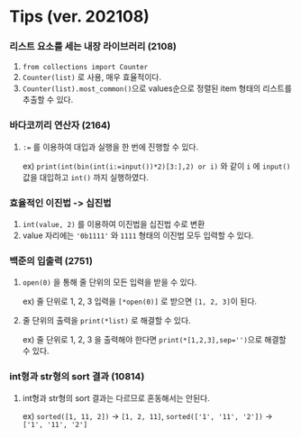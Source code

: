 # Tips (ver. 202108)

### 리스트 요소를 세는 내장 라이브러리 (2108)
1. `from collections import Counter`
2. `Counter(list)` 로 사용, 매우 효율적이다.
3. `Counter(list).most_common()`으로 values순으로 정렬된 item 형태의 리스트를 추출할 수 있다.

### 바다코끼리 연산자 (2164)
1. `:=` 를 이용하여 대입과 실행을 한 번에 진행할 수 있다.

    ex) `print(int(bin(int(i:=input())*2)[3:],2) or i)` 와 같이 `i` 에 `input()` 값을 대입하고 `int()` 까지 실행하였다.

### 효율적인 이진법 -> 십진법
1. `int(value, 2)` 를 이용하여 이진법을 십진법 수로 변환
2. value 자리에는 `'0b1111'` 와 `1111` 형태의 이진법 모두 입력할 수 있다.

### 백준의 입출력 (2751)
1. `open(0)` 을 통해 줄 단위의 모든 입력을 받을 수 있다.

    ex) 줄 단위로 1, 2, 3 입력을 `[*open(0)]` 로 받으면 `[1, 2, 3]`이 된다.

2. 줄 단위의 출력을 `print(*list)` 로 해결할 수 있다. 

    ex) 줄 단위로 1, 2, 3 을 출력해야 한다면 `print(*[1,2,3],sep='')`으로 해결할 수 있다.

### int형과 str형의 sort 결과 (10814)
1. int형과 str형의 sort 결과는 다르므로 혼동해서는 안된다.

    ex) `sorted([1, 11, 2])` -> `[1, 2, 11]`, `sorted(['1', '11', '2'])` -> `['1', '11', '2']`  
